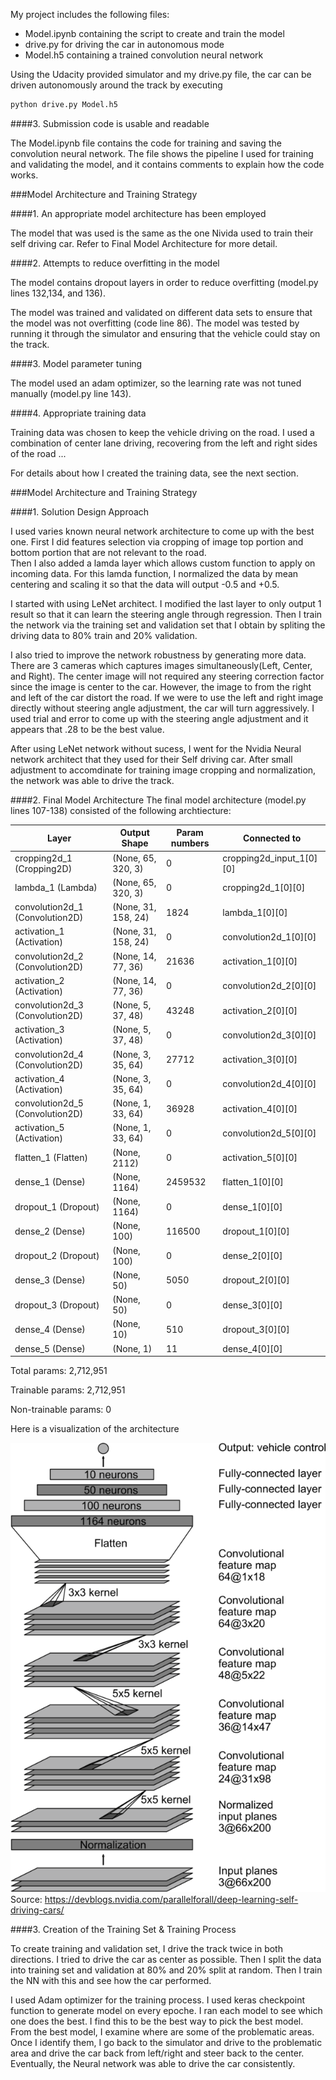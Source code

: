My project includes the following files:
* Model.ipynb containing the script to create and train the model
* drive.py for driving the car in autonomous mode
* Model.h5 containing a trained convolution neural network 

Using the Udacity provided simulator and my drive.py file, the car can be driven autonomously around the track by executing 
```sh
python drive.py Model.h5
```

####3. Submission code is usable and readable

The Model.ipynb file contains the code for training and saving the convolution neural network. The file shows the pipeline I used for training and validating the model, and it contains comments to explain how the code works.

###Model Architecture and Training Strategy

####1. An appropriate model architecture has been employed

The model that was used is the same as the one Nivida used to train their self driving car.  Refer to Final Model Architecture for more detail.

####2. Attempts to reduce overfitting in the model

The model contains dropout layers in order to reduce overfitting (model.py lines 132,134, and 136). 

The model was trained and validated on different data sets to ensure that the model was not overfitting (code line 86). The model was tested by running it through the simulator and ensuring that the vehicle could stay on the track.

####3. Model parameter tuning

The model used an adam optimizer, so the learning rate was not tuned manually (model.py line 143).

####4. Appropriate training data

Training data was chosen to keep the vehicle driving on the road. I used a combination of center lane driving, recovering from the left and right sides of the road ... 

For details about how I created the training data, see the next section. 

###Model Architecture and Training Strategy

####1. Solution Design Approach

I used varies known neural network architecture to come up with the best one.  First I did features selection via cropping of image top portion and bottom portion that are not relevant to the road.  
Then I also added a lamda layer which allows custom function to apply on incoming data.  For this lamda function, I normalized the data by mean centering and scaling it so that the data will output -0.5 and +0.5.  

I started with using LeNet architect.  I modified the last layer to only output 1 result so that it can learn the steering angle through regression.  Then I train the network via the training set and validation set that I obtain by spliting the driving data to 80% train and 20% validation.

I also tried to improve the network robustness by generating more data.  There are 3 cameras which captures images simultaneously(Left, Center, and Right).  The center image will not required any steering correction factor since the image is center to the car.  However, the image to from the right and left of the car distort the road. If we were to use the left and right image directly without steering angle adjustment, the car will turn aggressively.  I used trial and error to come up with the steering angle adjustment and it appears that .28 to be the best value. 

After using LeNet network without sucess, I went for the Nvidia Neural network architect that they used for their Self driving car.  After small adjustment to accomdinate for training image cropping and normalization, the network was able to drive the track.   


####2. Final Model Architecture
The final model architecture (model.py lines 107-138) consisted of the following archtiecture:

|Layer  | Output Shape  |  Param numbers  |  Connected to|
|-------|---------------|-----------------|--------------|
|cropping2d_1 (Cropping2D) |(None, 65, 320, 3)|0| cropping2d_input_1[0][0]|
|lambda_1 (Lambda)                |(None, 65, 320, 3)    |0           |cropping2d_1[0][0] 
|convolution2d_1 (Convolution2D)  |(None, 31, 158, 24)   |1824        |lambda_1[0][0]   
|activation_1 (Activation)        |(None, 31, 158, 24)   |0           |convolution2d_1[0][0]            
|convolution2d_2 (Convolution2D)  |(None, 14, 77, 36)    |21636       |activation_1[0][0]               
|activation_2 (Activation)        |(None, 14, 77, 36)    |0           |convolution2d_2[0][0]            
|convolution2d_3 (Convolution2D)  |(None, 5, 37, 48)     |43248       |activation_2[0][0]               
|activation_3 (Activation)        |(None, 5, 37, 48)     |0           |convolution2d_3[0][0]            
|convolution2d_4 (Convolution2D)  |(None, 3, 35, 64)     |27712       |activation_3[0][0]               
|activation_4 (Activation)        |(None, 3, 35, 64)     |0           |convolution2d_4[0][0]            
|convolution2d_5 (Convolution2D)  |(None, 1, 33, 64)     |36928       |activation_4[0][0]               
|activation_5 (Activation)        |(None, 1, 33, 64)     |0           |convolution2d_5[0][0]            
|flatten_1 (Flatten)              |(None, 2112)          |0           |activation_5[0][0]               
|dense_1 (Dense)                  |(None, 1164)          |2459532     |flatten_1[0][0]                  
|dropout_1 (Dropout)              |(None, 1164)          |0           |dense_1[0][0]                    
|dense_2 (Dense)                  |(None, 100)           |116500      |dropout_1[0][0]                  
|dropout_2 (Dropout)              |(None, 100)           |0           |dense_2[0][0]                    
|dense_3 (Dense)                  |(None, 50)            |5050        |dropout_2[0][0]                  
|dropout_3 (Dropout)              |(None, 50)            |0           |dense_3[0][0]                    
|dense_4 (Dense)                  |(None, 10)            |510         |dropout_3[0][0]                  
|dense_5 (Dense)                  |(None, 1)             |11          |dense_4[0][0]  

Total params: 2,712,951

Trainable params: 2,712,951

Non-trainable params: 0

Here is a visualization of the architecture 

![Nvidia Self Driving Car Neural Network](https://github.com/Tak-Au/Behavioral-Cloning/blob/master/cnn-architecture-624x890.png)
Source: https://devblogs.nvidia.com/parallelforall/deep-learning-self-driving-cars/

####3. Creation of the Training Set & Training Process

To create training and validation set, I drive the track twice in both directions.  I tried to drive the car as center as possible.  Then I split the data into training set and validation at 80% and 20% split at random.  Then I train the NN with this and see how the car performed.  

I used Adam optimizer for the training process.  I used keras checkpoint function to generate model on every epoche.  I ran each model to see which one does the best.  I find this to be the best way to pick the best model.  From the best model, I examine where are some of the problematic areas.  Once I identify them, I go back to the simulator and drive to the problematic area and drive the car back from left/right and steer back to the center.  Eventually, the Neural network was able to drive the car consistently.  


